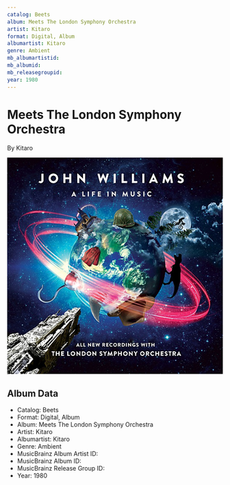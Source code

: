```yaml
---
catalog: Beets
album: Meets The London Symphony Orchestra
artist: Kitaro
format: Digital, Album
albumartist: Kitaro
genre: Ambient
mb_albumartistid: 
mb_albumid: 
mb_releasegroupid: 
year: 1980
---
```


# Meets The London Symphony Orchestra

By Kitaro

![](../../assets/beetscovers/Kitaro-Meets_The_London_Symphony_Orchestra.jpg)

## Album Data

- Catalog: Beets
- Format: Digital, Album
- Album: Meets The London Symphony Orchestra
- Artist: Kitaro
- Albumartist: Kitaro
- Genre: Ambient
- MusicBrainz Album Artist ID: 
- MusicBrainz Album ID: 
- MusicBrainz Release Group ID: 
- Year: 1980

